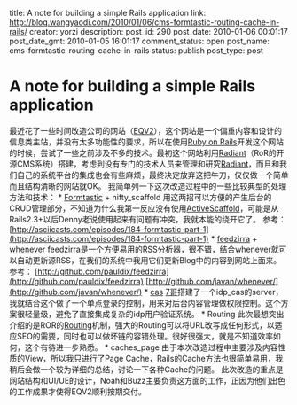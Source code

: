 title: A note for building a simple Rails application
link: http://blog.wangyaodi.com/2010/01/06/cms-formtastic-routing-cache-in-rails/
creator: yorzi
description: 
post_id: 290
post_date: 2010-01-06 00:01:17
post_date_gmt: 2010-01-05 16:01:17
comment_status: open
post_name: cms-formtastic-routing-cache-in-rails
status: publish
post_type: post

# A note for building a simple Rails application

最近花了一些时间改造公司的网站（[EQV2](http://www.eqenglish.com)），这个网站是一个偏重内容和设计的信息类主站，并没有太多功能性的要求，所以在使用[Ruby on Rails](http://rubyonrails.org/)开发这个网站的时候，尝试了一些之前涉及不多的技术。最初这个网站利用[Radiant](http://radiantcms.org/)（RoR的开源CMS系统）搭建，考虑到没有专门的技术人员来管理和研究[Radiant](http://radiantcms.org/)，而且和我们自己的系统平台的集成也会有些麻烦，最终决定放弃这把牛刀，仅仅做一个简单而且结构清晰的网站就OK。 我简单列一下这次改造过程中的一些比较典型的处理方法和技术： * [Formtastic](/2009/12/22/formtastic-for-rails/) + nifty_scaffold 用这两招可以方便的产生后台的CRUD管理部分，不知道为什么我第一反应没有使用[ActiveScaffold](http://activescaffold.com/)，可能是从Rails2.3+以后Denny老说使用起来有问题有冲突，我就本能的绕开它了。 参考： [http://asciicasts.com/episodes/184-formtastic-part-1](http://asciicasts.com/episodes/184-formtastic-part-1) * [feedzirra](http://blog.wangyaodi.com/2009/11/13/feed-parser-in-ruby/) + [whenever](http://blog.wangyaodi.com/2009/11/13/%E5%9C%A8ror%E4%B8%AD%E6%89%A7%E8%A1%8C%E5%AE%9A%E6%97%B6%E4%BB%BB%E5%8A%A1/) feedzirra是一个方便易用的RSS分析器，很不错，结合whenever就可以自动更新源RSS，在我们的系统中我用它们更新Blog中的内容到网站上面来。 参考： [http://github.com/pauldix/feedzirra](http://github.com/pauldix/feedzirra) [http://github.com/javan/whenever/](http://github.com/javan/whenever/) * [cas](http://code.google.com/p/rubycas-server/) [7哥](http://www.dujinfang.com)搭建了一个idp_cas的server，我就结合这个做了一个单点登录的控制，用来对后台内容管理做权限控制。这个方案很轻量级，避免了直接集成复杂的idp用户验证系统。 * Routing 此次最想突出介绍的是ROR的[Routing](http://api.rubyonrails.org/classes/ActionController/Routing.html)机制，强大的Routing可以将URL改写成任何形式，以适应SEO的需要，同时也可以做坏链的容错处理。很好很强大，就是不知道效率如何，这个有待进一步熟悉。 * caches_page 由于本次改造过程中主要涉及内容性质的View，所以我只进行了Page Cache，Rails的Cache方法也很简单易用，我稍后会做一个较为详细的总结，讨论一下各种Cache的问题。 此次改造的重点是网站结构和UI/UE的设计，Noah和Buzz主要负责这方面的工作，正因为他们出色的工作成果才使得EQV2顺利按期交付。